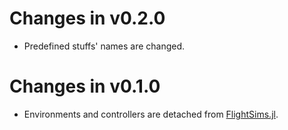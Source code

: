 # Changes in v0.2.0
- Predefined stuffs' names are changed.

# Changes in v0.1.0
- Environments and controllers are detached from [FlightSims.jl](https://github.com/JinraeKim/FlightSims.jl).
